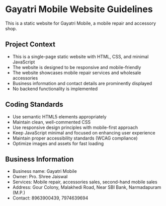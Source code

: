 <!-- Use this file to provide workspace-specific custom instructions to Copilot. For more details, visit https://code.visualstudio.com/docs/copilot/copilot-customization#_use-a-githubcopilotinstructionsmd-file -->

# Gayatri Mobile Website Guidelines

This is a static website for Gayatri Mobile, a mobile repair and accessory shop.

## Project Context

- This is a single-page static website with HTML, CSS, and minimal JavaScript
- The website is designed to be responsive and mobile-friendly
- The website showcases mobile repair services and wholesale accessories
- Business information and contact details are prominently displayed
- No backend functionality is implemented

## Coding Standards

- Use semantic HTML5 elements appropriately
- Maintain clean, well-commented CSS
- Use responsive design principles with mobile-first approach
- Keep JavaScript minimal and focused on enhancing user experience
- Maintain proper accessibility standards (WCAG compliance)
- Optimize images and assets for fast loading

## Business Information

- Business name: Gayatri Mobile
- Owner: Pro. Shree Jaiswal
- Services: Mobile repair, accessories sales, second-hand mobile sales
- Address: Gour Colony, Malakhedi Road, Near SBI Bank, Narmadapuram (M.P.)
- Contact: 8963900439, 7974639694
